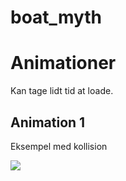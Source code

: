 # boat_myth



# Animationer
Kan tage lidt tid at loade.

## Animation 1

Eksempel med kollision

![](article/figures/aniC1.gif)
